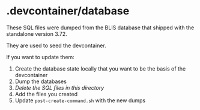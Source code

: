 # .devcontainer/database

These SQL files were dumped from the BLIS database that shipped with the 
standalone version 3.72.

They are used to seed the devcontainer.

If you want to update them:

1. Create the database state locally that you want to be the basis of the devcontainer
2. Dump the databases
3. _Delete the SQL files in this directory_
4. Add the files you created
5. Update `post-create-command.sh` with the new dumps